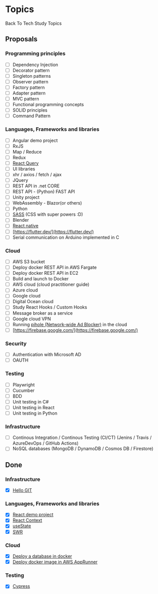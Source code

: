 # Topics
Back To Tech Study Topics

## Proposals

### Programming principles
- [ ] Dependency Injection
- [ ] Decorator pattern
- [ ] Singleton patterns
- [ ] Observer pattern
- [ ] Factory pattern
- [ ] Adapter pattern
- [ ] MVC pattern
- [ ] Functional programming concepts
- [ ] SOLID principles
- [ ] Command Pattern

### Languages, Frameworks and libraries
- [ ] Angular demo project
- [ ] RxJS
- [ ] Map / Reduce
- [ ] Redux
- [ ] [React Query](https://react-query.tanstack.com/overview)
- [ ] UI libraries
- [ ] xhr / axios / fetch / ajax
- [ ] JQuery
- [ ] REST API in .net CORE
- [ ] REST API - (Python) FAST API
- [ ] Unity project
- [ ] WebAssembly - Blazor(or others) 
- [ ] Python
- [ ] [SASS](https://sass-lang.com/guide) (CSS with super powers :D)
- [ ] Blender
- [ ] [React native](https://reactnative.dev/)
- [ ] [https://flutter.dev/](https://flutter.dev/)
- [ ] Serial communication on Arduino implemented in C

### Cloud
- [ ] AWS S3 bucket
- [ ] Deploy docker REST API in AWS Fargate
- [ ] Deploy docker REST API in EC2
- [ ] Build and launch to Docker
- [ ] AWS cloud (cloud practitioner guide)
- [ ] Azure cloud
- [ ] Google cloud
- [ ] Digital Ocean cloud
- [ ] Study React Hooks / Custom Hooks
- [ ] Message broker as a service
- [ ] Google cloud VPN
- [ ] Running [pihole (Network-wide Ad Blocker)](https://pi-hole.net/) in the cloud
- [ ] [https://firebase.google.com/](https://firebase.google.com/)

### Security
- [ ] Authentication with Microsoft AD
- [ ] OAUTH

### Testing
- [ ] Playwright
- [ ] Cucumber
- [ ] BDD
- [ ] Unit testing in C#
- [ ] Unit testing in React
- [ ] Unit testing in Python

### Infrastructure
- [ ] Continous Integration / Continous Testing (CI/CT) (Jenins / Travis / AzureDevOps / GitHub Actions)
- [ ] NoSQL databases (MongoDB / DynamoDB / Cosmos DB / Firestore)

## Done

### Infrastructure
- [x] [Hello GIT](https://github.com/BackToTech-Study/HelloGIT)

### Languages, Frameworks and libraries
- [x] [React demo project](https://github.com/BackToTech-Study/React-weather-demo)
- [x] [React Context](https://github.com/BackToTech-Study/ReactStates)
- [x] [useState](https://github.com/BackToTech-Study/ReactStates)
- [x] [SWR](https://swr.vercel.app/)

### Cloud
- [x] [Deploy a database in docker](https://github.com/BackToTech-Study/DeployDatabaseInDocker)
- [x] [Deploy docker image in AWS AppRunner](https://github.com/BackToTech-Study/DeployToAwsAppRunner)

### Testing
- [x] [Cypress](https://github.com/BackToTech-Study/HelloCypress)
